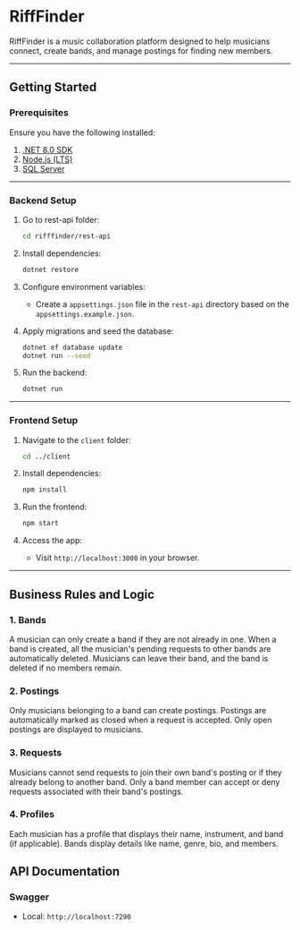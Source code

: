 # RiffFinder

RiffFinder is a music collaboration platform designed to help musicians connect, create bands, and manage postings for finding new members.

---

## **Getting Started**

### **Prerequisites**

Ensure you have the following installed:

1. [.NET 8.0 SDK](https://dotnet.microsoft.com/download)
2. [Node.js (LTS)](https://nodejs.org/)
3. [SQL Server](https://www.microsoft.com/en-us/sql-server)

---

### **Backend Setup**

1. Go to rest-api folder:
   ```bash
   cd rifffinder/rest-api
   ```

2. Install dependencies:
   ```bash
   dotnet restore
   ```

3. Configure environment variables:
   - Create a `appsettings.json` file in the `rest-api` directory based on the `appsettings.example.json`.

4. Apply migrations and seed the database:
   ```bash
   dotnet ef database update
   dotnet run --seed
   ```

5. Run the backend:
   ```bash
   dotnet run
   ```

---

### **Frontend Setup**

1. Navigate to the `client` folder:
   ```bash
   cd ../client
   ```

2. Install dependencies:
   ```bash
   npm install
   ```
3. Run the frontend:
   ```bash
   npm start
   ```

4. Access the app:
   - Visit `http://localhost:3000` in your browser.

---

## **Business Rules and Logic**

### **1. Bands**
A musician can only create a band if they are not already in one. When a band is created, all the musician's pending requests to other bands are automatically deleted. Musicians can leave their band, and the band is deleted if no members remain.

### **2. Postings**
Only musicians belonging to a band can create postings. Postings are automatically marked as closed when a request is accepted. Only open postings are displayed to musicians. 

### **3. Requests**
Musicians cannot send requests to join their own band's posting or if they already belong to another band. Only a band member can accept or deny requests associated with their band's postings.

### **4. Profiles**
Each musician has a profile that displays their name, instrument, and band (if applicable). Bands display details like name, genre, bio, and members.


## **API Documentation**

### **Swagger**
- Local: `http://localhost:7290`

